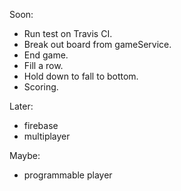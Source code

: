 
Soon:
- Run test on Travis CI.
- Break out board from gameService.
- End game.
- Fill a row.
- Hold down to fall to bottom.
- Scoring.

Later:
- firebase
- multiplayer

Maybe:
- programmable player
